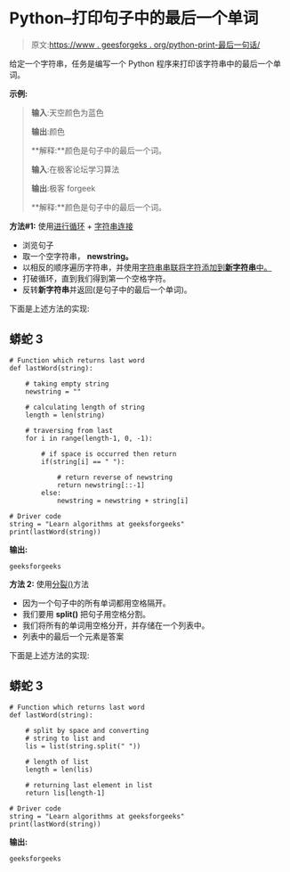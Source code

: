 # Python–打印句子中的最后一个单词

> 原文:[https://www . geesforgeks . org/python-print-最后一句话/](https://www.geeksforgeeks.org/python-print-the-last-word-in-a-sentence/)

给定一个字符串，任务是编写一个 Python 程序来打印该字符串中的最后一个单词。

**示例:**

> **输入**:天空颜色为蓝色
> 
> **输出**:颜色
> 
> **解释:**颜色是句子中的最后一个词。
> 
> **输入**:在极客论坛学习算法
> 
> **输出**:极客 forgeek
> 
> **解释:**颜色是句子中的最后一个词。

**方法#1:** 使用[进行循环](https://www.geeksforgeeks.org/python-for-loops/) + [字符串连接](https://www.geeksforgeeks.org/python-string-concatenation/)

*   浏览句子
*   取一个空字符串， **newstring。**
*   以相反的顺序遍历字符串，并使用[字符串串联将字符添加到**新字符串**中。](https://www.geeksforgeeks.org/python-string-concatenation/)
*   打破循环，直到我们得到第一个空格字符。
*   反转**新字符串**并返回(是句子中的最后一个单词)。

下面是上述方法的实现:

## 蟒蛇 3

```
# Function which returns last word
def lastWord(string):

    # taking empty string
    newstring = ""

    # calculating length of string
    length = len(string)

    # traversing from last
    for i in range(length-1, 0, -1):

        # if space is occurred then return
        if(string[i] == " "):

            # return reverse of newstring
            return newstring[::-1]
        else:
            newstring = newstring + string[i]

# Driver code
string = "Learn algorithms at geeksforgeeks"
print(lastWord(string))
```

**输出:**

```
geeksforgeeks
```

**方法 2:** 使用[分裂()](https://www.geeksforgeeks.org/python-string-split/)方法

*   因为一个句子中的所有单词都用空格隔开。
*   我们要用 **split()** 把句子用空格分割。
*   我们将所有的单词用空格分开，并存储在一个列表中。
*   列表中的最后一个元素是答案

下面是上述方法的实现:

## 蟒蛇 3

```
# Function which returns last word
def lastWord(string):

    # split by space and converting
    # string to list and
    lis = list(string.split(" "))

    # length of list
    length = len(lis)

    # returning last element in list
    return lis[length-1]

# Driver code
string = "Learn algorithms at geeksforgeeks"
print(lastWord(string))
```

**输出:**

```
geeksforgeeks
```